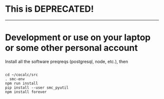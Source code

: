 # **This is DEPRECATED!**

---


# Development or use on your laptop or some other personal account


Install all the software preqreqs (postgresql, node, etc.), then


```

cd ~/cocalc/src
. smc-env
npm run install
pip install --user smc_pyutil
npm install forever

```
